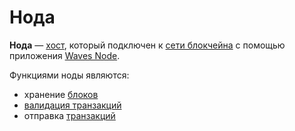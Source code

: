 # Нода

**Нода** — [хост](https://ru.wikipedia.org/wiki/Хост), который подключен к [сети блокчейна](/blockchain/blockchain-network.md) с помощью приложения [Waves Node](https://github.com/wavesplatform/Waves).

Функциями ноды являются:

* хранение [блоков](/blockchain/block.md)
* [валидация транзакций](/blockchain/transaction/transaction-validation.md)
* отправка [транзакций](/blockchain/transaction.md)
